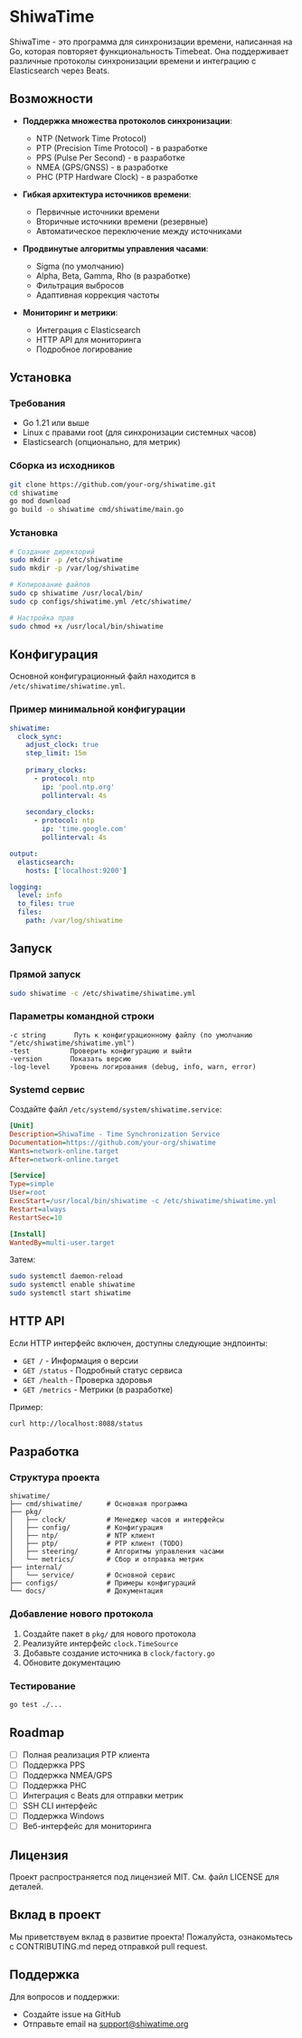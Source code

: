 # ShiwaTime

ShiwaTime - это программа для синхронизации времени, написанная на Go, которая повторяет функциональность Timebeat. Она поддерживает различные протоколы синхронизации времени и интеграцию с Elasticsearch через Beats.

## Возможности

- **Поддержка множества протоколов синхронизации**:
  - NTP (Network Time Protocol)
  - PTP (Precision Time Protocol) - в разработке
  - PPS (Pulse Per Second) - в разработке
  - NMEA (GPS/GNSS) - в разработке
  - PHC (PTP Hardware Clock) - в разработке

- **Гибкая архитектура источников времени**:
  - Первичные источники времени
  - Вторичные источники времени (резервные)
  - Автоматическое переключение между источниками

- **Продвинутые алгоритмы управления часами**:
  - Sigma (по умолчанию)
  - Alpha, Beta, Gamma, Rho (в разработке)
  - Фильтрация выбросов
  - Адаптивная коррекция частоты

- **Мониторинг и метрики**:
  - Интеграция с Elasticsearch
  - HTTP API для мониторинга
  - Подробное логирование

## Установка

### Требования

- Go 1.21 или выше
- Linux с правами root (для синхронизации системных часов)
- Elasticsearch (опционально, для метрик)

### Сборка из исходников

```bash
git clone https://github.com/your-org/shiwatime.git
cd shiwatime
go mod download
go build -o shiwatime cmd/shiwatime/main.go
```

### Установка

```bash
# Создание директорий
sudo mkdir -p /etc/shiwatime
sudo mkdir -p /var/log/shiwatime

# Копирование файлов
sudo cp shiwatime /usr/local/bin/
sudo cp configs/shiwatime.yml /etc/shiwatime/

# Настройка прав
sudo chmod +x /usr/local/bin/shiwatime
```

## Конфигурация

Основной конфигурационный файл находится в `/etc/shiwatime/shiwatime.yml`.

### Пример минимальной конфигурации

```yaml
shiwatime:
  clock_sync:
    adjust_clock: true
    step_limit: 15m
    
    primary_clocks:
      - protocol: ntp
        ip: 'pool.ntp.org'
        pollinterval: 4s
        
    secondary_clocks:
      - protocol: ntp
        ip: 'time.google.com'
        pollinterval: 4s

output:
  elasticsearch:
    hosts: ['localhost:9200']

logging:
  level: info
  to_files: true
  files:
    path: /var/log/shiwatime
```

## Запуск

### Прямой запуск

```bash
sudo shiwatime -c /etc/shiwatime/shiwatime.yml
```

### Параметры командной строки

```
-c string       Путь к конфигурационному файлу (по умолчанию "/etc/shiwatime/shiwatime.yml")
-test          Проверить конфигурацию и выйти
-version       Показать версию
-log-level     Уровень логирования (debug, info, warn, error)
```

### Systemd сервис

Создайте файл `/etc/systemd/system/shiwatime.service`:

```ini
[Unit]
Description=ShiwaTime - Time Synchronization Service
Documentation=https://github.com/your-org/shiwatime
Wants=network-online.target
After=network-online.target

[Service]
Type=simple
User=root
ExecStart=/usr/local/bin/shiwatime -c /etc/shiwatime/shiwatime.yml
Restart=always
RestartSec=10

[Install]
WantedBy=multi-user.target
```

Затем:

```bash
sudo systemctl daemon-reload
sudo systemctl enable shiwatime
sudo systemctl start shiwatime
```

## HTTP API

Если HTTP интерфейс включен, доступны следующие эндпоинты:

- `GET /` - Информация о версии
- `GET /status` - Подробный статус сервиса
- `GET /health` - Проверка здоровья
- `GET /metrics` - Метрики (в разработке)

Пример:

```bash
curl http://localhost:8088/status
```

## Разработка

### Структура проекта

```
shiwatime/
├── cmd/shiwatime/      # Основная программа
├── pkg/
│   ├── clock/          # Менеджер часов и интерфейсы
│   ├── config/         # Конфигурация
│   ├── ntp/            # NTP клиент
│   ├── ptp/            # PTP клиент (TODO)
│   ├── steering/       # Алгоритмы управления часами
│   └── metrics/        # Сбор и отправка метрик
├── internal/
│   └── service/        # Основной сервис
├── configs/            # Примеры конфигураций
└── docs/               # Документация
```

### Добавление нового протокола

1. Создайте пакет в `pkg/` для нового протокола
2. Реализуйте интерфейс `clock.TimeSource`
3. Добавьте создание источника в `clock/factory.go`
4. Обновите документацию

### Тестирование

```bash
go test ./...
```

## Roadmap

- [ ] Полная реализация PTP клиента
- [ ] Поддержка PPS
- [ ] Поддержка NMEA/GPS
- [ ] Поддержка PHC
- [ ] Интеграция с Beats для отправки метрик
- [ ] SSH CLI интерфейс
- [ ] Поддержка Windows
- [ ] Веб-интерфейс для мониторинга

## Лицензия

Проект распространяется под лицензией MIT. См. файл LICENSE для деталей.

## Вклад в проект

Мы приветствуем вклад в развитие проекта! Пожалуйста, ознакомьтесь с CONTRIBUTING.md перед отправкой pull request.

## Поддержка

Для вопросов и поддержки:
- Создайте issue на GitHub
- Отправьте email на support@shiwatime.org